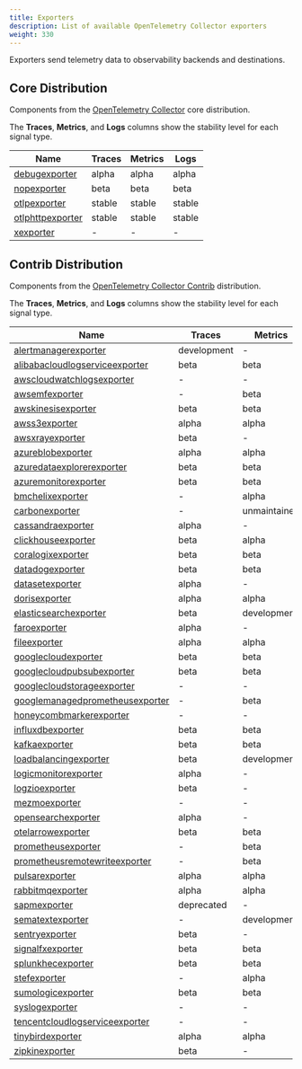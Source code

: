 ```yaml
---
title: Exporters
description: List of available OpenTelemetry Collector exporters
weight: 330
---
```


Exporters send telemetry data to observability backends and destinations.

## Core Distribution

Components from the [OpenTelemetry Collector](https://github.com/open-telemetry/opentelemetry-collector) core distribution.

The **Traces**, **Metrics**, and **Logs** columns show the stability level for each signal type.

| Name | Traces | Metrics | Logs |
|------|--------|---------|------|
| [debugexporter](https://github.com/open-telemetry/opentelemetry-collector/tree/main/exporter/debugexporter) | alpha | alpha | alpha |
| [nopexporter](https://github.com/open-telemetry/opentelemetry-collector/tree/main/exporter/nopexporter) | beta | beta | beta |
| [otlpexporter](https://github.com/open-telemetry/opentelemetry-collector/tree/main/exporter/otlpexporter) | stable | stable | stable |
| [otlphttpexporter](https://github.com/open-telemetry/opentelemetry-collector/tree/main/exporter/otlphttpexporter) | stable | stable | stable |
| [xexporter](https://github.com/open-telemetry/opentelemetry-collector/tree/main/exporter/xexporter) | - | - | - |

## Contrib Distribution

Components from the [OpenTelemetry Collector Contrib](https://github.com/open-telemetry/opentelemetry-collector-contrib) distribution.

The **Traces**, **Metrics**, and **Logs** columns show the stability level for each signal type.

| Name | Traces | Metrics | Logs |
|------|--------|---------|------|
| [alertmanagerexporter](https://github.com/open-telemetry/opentelemetry-collector-contrib/tree/main/exporter/alertmanagerexporter) | development | - | - |
| [alibabacloudlogserviceexporter](https://github.com/open-telemetry/opentelemetry-collector-contrib/tree/main/exporter/alibabacloudlogserviceexporter) | beta | beta | beta |
| [awscloudwatchlogsexporter](https://github.com/open-telemetry/opentelemetry-collector-contrib/tree/main/exporter/awscloudwatchlogsexporter) | - | - | alpha |
| [awsemfexporter](https://github.com/open-telemetry/opentelemetry-collector-contrib/tree/main/exporter/awsemfexporter) | - | beta | - |
| [awskinesisexporter](https://github.com/open-telemetry/opentelemetry-collector-contrib/tree/main/exporter/awskinesisexporter) | beta | beta | beta |
| [awss3exporter](https://github.com/open-telemetry/opentelemetry-collector-contrib/tree/main/exporter/awss3exporter) | alpha | alpha | alpha |
| [awsxrayexporter](https://github.com/open-telemetry/opentelemetry-collector-contrib/tree/main/exporter/awsxrayexporter) | beta | - | - |
| [azureblobexporter](https://github.com/open-telemetry/opentelemetry-collector-contrib/tree/main/exporter/azureblobexporter) | alpha | alpha | alpha |
| [azuredataexplorerexporter](https://github.com/open-telemetry/opentelemetry-collector-contrib/tree/main/exporter/azuredataexplorerexporter) | beta | beta | beta |
| [azuremonitorexporter](https://github.com/open-telemetry/opentelemetry-collector-contrib/tree/main/exporter/azuremonitorexporter) | beta | beta | beta |
| [bmchelixexporter](https://github.com/open-telemetry/opentelemetry-collector-contrib/tree/main/exporter/bmchelixexporter) | - | alpha | - |
| [carbonexporter](https://github.com/open-telemetry/opentelemetry-collector-contrib/tree/main/exporter/carbonexporter) | - | unmaintained | - |
| [cassandraexporter](https://github.com/open-telemetry/opentelemetry-collector-contrib/tree/main/exporter/cassandraexporter) | alpha | - | alpha |
| [clickhouseexporter](https://github.com/open-telemetry/opentelemetry-collector-contrib/tree/main/exporter/clickhouseexporter) | beta | alpha | beta |
| [coralogixexporter](https://github.com/open-telemetry/opentelemetry-collector-contrib/tree/main/exporter/coralogixexporter) | beta | beta | beta |
| [datadogexporter](https://github.com/open-telemetry/opentelemetry-collector-contrib/tree/main/exporter/datadogexporter) | beta | beta | beta |
| [datasetexporter](https://github.com/open-telemetry/opentelemetry-collector-contrib/tree/main/exporter/datasetexporter) | alpha | - | alpha |
| [dorisexporter](https://github.com/open-telemetry/opentelemetry-collector-contrib/tree/main/exporter/dorisexporter) | alpha | alpha | alpha |
| [elasticsearchexporter](https://github.com/open-telemetry/opentelemetry-collector-contrib/tree/main/exporter/elasticsearchexporter) | beta | development | beta |
| [faroexporter](https://github.com/open-telemetry/opentelemetry-collector-contrib/tree/main/exporter/faroexporter) | alpha | - | alpha |
| [fileexporter](https://github.com/open-telemetry/opentelemetry-collector-contrib/tree/main/exporter/fileexporter) | alpha | alpha | alpha |
| [googlecloudexporter](https://github.com/open-telemetry/opentelemetry-collector-contrib/tree/main/exporter/googlecloudexporter) | beta | beta | beta |
| [googlecloudpubsubexporter](https://github.com/open-telemetry/opentelemetry-collector-contrib/tree/main/exporter/googlecloudpubsubexporter) | beta | beta | beta |
| [googlecloudstorageexporter](https://github.com/open-telemetry/opentelemetry-collector-contrib/tree/main/exporter/googlecloudstorageexporter) | - | - | development |
| [googlemanagedprometheusexporter](https://github.com/open-telemetry/opentelemetry-collector-contrib/tree/main/exporter/googlemanagedprometheusexporter) | - | beta | - |
| [honeycombmarkerexporter](https://github.com/open-telemetry/opentelemetry-collector-contrib/tree/main/exporter/honeycombmarkerexporter) | - | - | alpha |
| [influxdbexporter](https://github.com/open-telemetry/opentelemetry-collector-contrib/tree/main/exporter/influxdbexporter) | beta | beta | beta |
| [kafkaexporter](https://github.com/open-telemetry/opentelemetry-collector-contrib/tree/main/exporter/kafkaexporter) | beta | beta | beta |
| [loadbalancingexporter](https://github.com/open-telemetry/opentelemetry-collector-contrib/tree/main/exporter/loadbalancingexporter) | beta | development | beta |
| [logicmonitorexporter](https://github.com/open-telemetry/opentelemetry-collector-contrib/tree/main/exporter/logicmonitorexporter) | alpha | - | alpha |
| [logzioexporter](https://github.com/open-telemetry/opentelemetry-collector-contrib/tree/main/exporter/logzioexporter) | beta | - | beta |
| [mezmoexporter](https://github.com/open-telemetry/opentelemetry-collector-contrib/tree/main/exporter/mezmoexporter) | - | - | beta |
| [opensearchexporter](https://github.com/open-telemetry/opentelemetry-collector-contrib/tree/main/exporter/opensearchexporter) | alpha | - | alpha |
| [otelarrowexporter](https://github.com/open-telemetry/opentelemetry-collector-contrib/tree/main/exporter/otelarrowexporter) | beta | beta | beta |
| [prometheusexporter](https://github.com/open-telemetry/opentelemetry-collector-contrib/tree/main/exporter/prometheusexporter) | - | beta | - |
| [prometheusremotewriteexporter](https://github.com/open-telemetry/opentelemetry-collector-contrib/tree/main/exporter/prometheusremotewriteexporter) | - | beta | - |
| [pulsarexporter](https://github.com/open-telemetry/opentelemetry-collector-contrib/tree/main/exporter/pulsarexporter) | alpha | alpha | alpha |
| [rabbitmqexporter](https://github.com/open-telemetry/opentelemetry-collector-contrib/tree/main/exporter/rabbitmqexporter) | alpha | alpha | alpha |
| [sapmexporter](https://github.com/open-telemetry/opentelemetry-collector-contrib/tree/main/exporter/sapmexporter) | deprecated | - | - |
| [sematextexporter](https://github.com/open-telemetry/opentelemetry-collector-contrib/tree/main/exporter/sematextexporter) | - | development | development |
| [sentryexporter](https://github.com/open-telemetry/opentelemetry-collector-contrib/tree/main/exporter/sentryexporter) | beta | - | - |
| [signalfxexporter](https://github.com/open-telemetry/opentelemetry-collector-contrib/tree/main/exporter/signalfxexporter) | beta | beta | beta |
| [splunkhecexporter](https://github.com/open-telemetry/opentelemetry-collector-contrib/tree/main/exporter/splunkhecexporter) | beta | beta | beta |
| [stefexporter](https://github.com/open-telemetry/opentelemetry-collector-contrib/tree/main/exporter/stefexporter) | - | alpha | - |
| [sumologicexporter](https://github.com/open-telemetry/opentelemetry-collector-contrib/tree/main/exporter/sumologicexporter) | beta | beta | beta |
| [syslogexporter](https://github.com/open-telemetry/opentelemetry-collector-contrib/tree/main/exporter/syslogexporter) | - | - | alpha |
| [tencentcloudlogserviceexporter](https://github.com/open-telemetry/opentelemetry-collector-contrib/tree/main/exporter/tencentcloudlogserviceexporter) | - | - | beta |
| [tinybirdexporter](https://github.com/open-telemetry/opentelemetry-collector-contrib/tree/main/exporter/tinybirdexporter) | alpha | alpha | alpha |
| [zipkinexporter](https://github.com/open-telemetry/opentelemetry-collector-contrib/tree/main/exporter/zipkinexporter) | beta | - | - |

